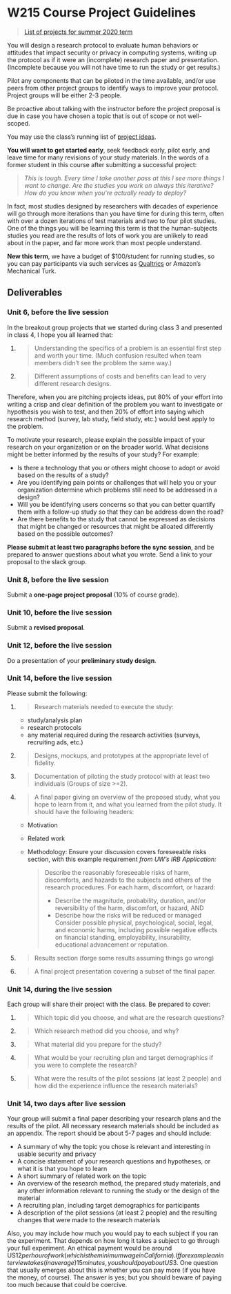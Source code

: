 # W215 Course Project Guidelines

> [List of projects for summer 2020 term](./list-of-projects.md)

You will design a research protocol to evaluate human behaviors or attitudes that impact security or privacy in computing systems, writing up the protocol as if it were an (incomplete) research paper and presentation. (Incomplete because you will not have time to run the study or get results.)

Pilot any components that can be piloted in the time available, and/or use peers from other project groups to identify ways to improve your protocol. Project groups will be either 2-3 people.

Be proactive about talking with the instructor before the project proposal is due in case you have chosen a topic that is out of scope or not well-scoped.

You may use the class’s running list of [<span class="underline">project ideas</span>](./ideas.md).

**You will want to get started early**, seek feedback early, pilot early, and leave time for many revisions of your study materials. In the words of a former student in this course after submitting a successful
project:

> *This is tough. Every time I take another pass at this I see more things I want to change. Are the studies you work on always this iterative? How do you know when you're actually ready to deploy?*

In fact, most studies designed by researchers with decades of experience will go through more iterations than you have time for during this term, often with over a dozen iterations of test materials and two to four pilot studies. One of the things you will be learning this term is that the human-subjects studies you read are the results of lots of work you are unlikely to read about in the paper, and far more work than most people understand.

**New this term**, we have a budget of $100/student for running studies, so you can pay participants via such services as [<span class="underline">Qualtrics</span>](https://berkeley.ca1.qualtrics.com/) or Amazon’s Mechanical Turk.

## Deliverables 

### Unit 6, before the live session

In the breakout group projects that we started during class 3 and presented in class 4, I hope you all learned that:

1.  > Understanding the specifics of a problem is an essential first step and worth your time. (Much confusion resulted when team members didn’t see the problem the same way.)

2.  > Different assumptions of costs and benefits can lead to very different research designs.

Therefore, when you are pitching projects ideas, put 80% of your effort into writing a crisp and clear definition of the problem you want to investigate or hypothesis you wish to test, and then 20% of effort into saying which research method (survey, lab study, field study, etc.) would best apply to the problem.

To motivate your research, please explain the possible impact of your research on your organization or on the broader world. What decisions might be better informed by the results of your study? For example:

* Is there a technology that you or others might choose to adopt or avoid based on the results of a study?
* Are you identifying pain points or challenges that will help you or your organization determine which problems still need to be addressed in a design?
* Will you be identifying users concerns so that you can better quantify them with a follow-up study so that they can be address down the road?
* Are there benefits to the study that cannot be expressed as decisions that might be changed or resources that might be alloated differently based on the possible outcomes?

**Please submit at least two paragraphs before the sync session**, and be prepared to answer questions about what you wrote. Send a link to your proposal to the slack group.

### Unit 8, before the live session

Submit a **one-page project proposal** (10% of course grade).

### Unit 10, before the live session

Submit a **revised proposal**.

### Unit 12, before the live session

Do a presentation of your **preliminary study design**.

### Unit 14, before the live session

Please submit the following:

1.  > Research materials needed to execute the study:
	* study/analysis plan
	* research protocols
	* any material required during the research activities (surveys, recruiting ads, etc.)
2.  > Designs, mockups, and prototypes at the appropriate level of fidelity.
3.  > Documentation of piloting the study protocol with at least two individuals (Groups of size \>=2).
4.  > A final paper giving an overview of the proposed study, what you hope to learn from it, and what you learned from the pilot study. It should have the following headers:
	* Motivation
	* Related work
	* Methodology: Ensure your discussion covers foreseeable risks section, with this example requirement *from UW’s IRB Application:*

		> Describe the reasonably foreseeable risks of harm, discomforts, and hazards to the subjects and others of the research procedures. For each harm, discomfort, or hazard:
		> * Describe the magnitude, probability, duration, and/or reversibility of the harm, discomfort, or hazard, AND
		> * Describe how the risks will be reduced or managed
		> Consider possible physical, psychological, social, legal, and economic harms, including possible negative effects on financial standing, employability, insurability, educational advancement or reputation.
5.  > Results section (forge some results assuming things go wrong)
6.  > A final project presentation covering a subset of the final paper.

### Unit 14, during the live session

Each group will share their project with the class. Be prepared to cover:

1.  > Which topic did you choose, and what are the research questions?
2.  > Which research method did you choose, and why?
3.  > What material did you prepare for the study?
4.  > What would be your recruiting plan and target demographics if you were to complete the research?
5.  > What were the results of the pilot sessions (at least 2 people) and how did the experience influence the research materials?

### Unit 14, two days after live session

Your group will submit a final paper describing your research plans and the results of the pilot. All necessary research materials should be included as an appendix. The report should be about 5-7 pages and should include:

- A summary of why the topic you chose is relevant and interesting in usable security and privacy
- A concise statement of your research questions and hypotheses, or what it is that you hope to learn
- A short summary of related work on the topic
- An overview of the research method, the prepared study materials, and any other information relevant to running the study or the design of the material
- A recruiting plan, including target demographics for participants
- A description of the pilot sessions (at least 2 people) and the resulting changes that were made to the research materials

Also, you may include how much you would pay to each subject if you ran the experiment.  That depends on how long it takes a subject to go through your full experiment.  An ethical payment would be around US$12 per hour of work (which is the minimum wage in California).  If for example an interview takes (in average) 15 minutes, you should pay about US$3. One question that usually emerges about this is whether you can pay more (if you have the money, of course). The answer is yes; but you should beware of paying too much because that could be coercive.
